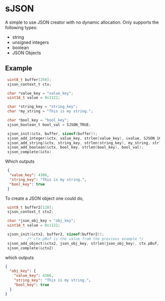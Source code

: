 # sJSON
A simple to use JSON creator with no dynamic allocation. Only supports the following types:
* string
* unsigned integers
* boolean
* JSON Objects
## Example 
```c
 uint8_t buffer[256];
 sjson_context_t ctx;

 char *value_key = "value_key";
 uint16_t value = 0x1122;

 char *string_key = "string_key";
 char *my_string = "This is my string.";

 char *bool_key = "bool_key";
 sjson_boolean_t bool_val = SJSON_TRUE;

 sjson_init(&ctx, buffer, sizeof(buffer));
 sjson_add_integer(&ctx, value_key, strlen(value_key), &value, SJSON_16BIT_INT);
 sjson_add_string(&ctx, string_key, strlen(string_key), my_string, strlen(my_string));
 sjson_add_boolean(&ctx, bool_key, strlen(bool_key), bool_val);
 sjson_complete(&ctx)
```
Which outputs
```json
 {
  "value_key": 4386,
  "string_key": "This is my string.",
  "bool_key": true
 }
```
To create a JSON object one could do,
```c
 uint8_t buffer2[128];
 sjson_context_t ctx2;

 char *json_obj_key = "obj_key";
 uint16_t value = 0x1122;

 sjson_init(&ctx2, buffer2, sizeof(buffer2));
          /* ctx.pBuf is the value from the previous example */
 sjson_add_object(&ctx2, json_obj_key, strlen(json_obj_key), ctx.pBuf, strlen(ctx.pBuf));
 sjson_complete(&ctx2)

```
which outputs
```json
{
  "obj_key": {
    "value_key": 4386,
    "string_key": "This is my string.",
    "bool_key": true
  }
}
```